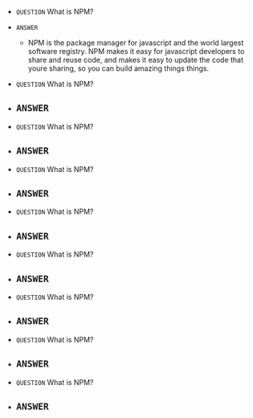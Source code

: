 - `QUESTION`   What is NPM?
- `ANSWER` 
    - NPM is the package manager for javascript and the world largest software registry. NPM makes it easy for javascript developers to share and reuse code, and makes it easy to update the code that youre sharing, so you can build amazing things things.

- `QUESTION` What is NPM?
- `ANSWER` 
    - 

- `QUESTION`  What is NPM?
- `ANSWER` 
    - 

- `QUESTION`   What is NPM?
- `ANSWER` 
    - 

- `QUESTION`  What is NPM?
- `ANSWER` 
    - 

- `QUESTION`  What is NPM?
- `ANSWER` 
    - 

- `QUESTION`  What is NPM?
- `ANSWER` 
    - 

- `QUESTION`   What is NPM?
- `ANSWER` 
    - 

- `QUESTION`   What is NPM?
- `ANSWER` 
    - 
